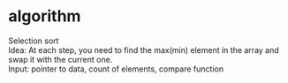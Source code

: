 # algorithm

Selection sort  
Idea: At each step, you need to find the max(min) element in the array and swap it with the current one.  
Input: pointer to data, count of elements, compare function  
